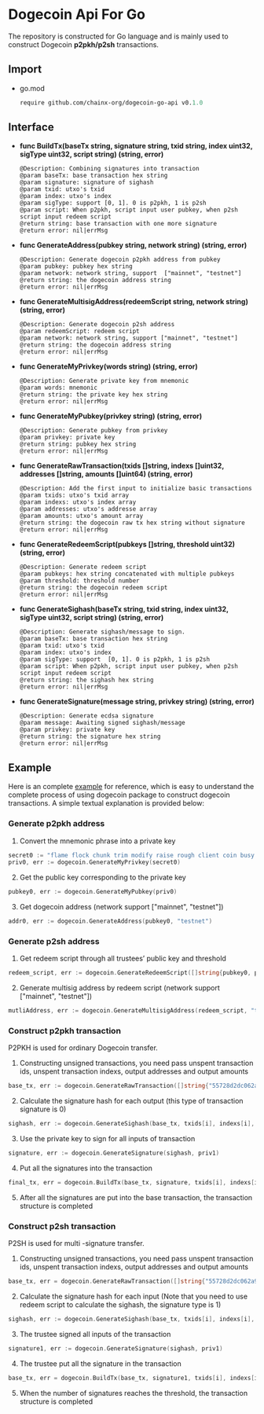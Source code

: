 # Dogecoin Api For Go

The repository is constructed for Go language and is mainly used to construct Dogecoin **p2pkh/p2sh** transactions.

## Import

- go.mod

  ~~~mod
  require github.com/chainx-org/dogecoin-go-api v0.1.0
  ~~~

## Interface

- **func BuildTx(baseTx string, signature string, txid string, index uint32, sigType uint32, script string) (string, error)**
  
  ```
  @Description: Combining signatures into transaction
  @param baseTx: base transaction hex string
  @param signature: signature of sighash
  @param txid: utxo's txid
  @param index: utxo's index
  @param sigType: support [0, 1]. 0 is p2pkh, 1 is p2sh
  @param script: When p2pkh, script input user pubkey, when p2sh script input redeem script
  @return string: base transaction with one more signature
  @return error: nil|errMsg
  ```

- **func GenerateAddress(pubkey string, network string) (string, error)**

  ~~~
  @Description: Generate dogecoin p2pkh address from pubkey
  @param pubkey: pubkey hex string
  @param network: network string, support  ["mainnet", "testnet"]
  @return string: the dogecoin address string
  @return error: nil|errMsg
  ~~~

- **func GenerateMultisigAddress(redeemScript string, network string) (string, error)**

  ~~~
  @Description: Generate dogecoin p2sh address
  @param redeemScript: redeem script
  @param network: network string, support ["mainnet", "testnet"]
  @return string: the dogecoin address string
  @return error: nil|errMsg
  ~~~

- **func GenerateMyPrivkey(words string) (string, error)**

  ~~~
  @Description: Generate private key from mnemonic
  @param words: mnemonic
  @return string: the private key hex string
  @return error: nil|errMsg
  ~~~

- **func GenerateMyPubkey(privkey string) (string, error)**

  ~~~
  @Description: Generate pubkey from privkey
  @param privkey: private key
  @return string: pubkey hex string
  @return error: nil|errMsg
  ~~~

- **func GenerateRawTransaction(txids []string, indexs []uint32, addresses []string, amounts []uint64) (string, error)**

  ~~~
  @Description: Add the first input to initialize basic transactions
  @param txids: utxo's txid array
  @param indexs: utxo's index array
  @param addresses: utxo's addresse array
  @param amounts: utxo's amount array
  @return string: the dogecoin raw tx hex string without signature
  @return error: nil|errMsg
  ~~~

- **func GenerateRedeemScript(pubkeys []string, threshold uint32) (string, error)**

  ~~~
  @Description: Generate redeem script
  @param pubkeys: hex string concatenated with multiple pubkeys
  @param threshold: threshold number
  @return string: the dogecoin redeem script
  @return error: nil|errMsg
  ~~~

- **func GenerateSighash(baseTx string, txid string, index uint32, sigType uint32, script string) (string, error)**

  ~~~
  @Description: Generate sighash/message to sign.
  @param baseTx: base transaction hex string
  @param txid: utxo's txid
  @param index: utxo's index
  @param sigType: support  [0, 1]. 0 is p2pkh, 1 is p2sh
  @param script: When p2pkh, script input user pubkey, when p2sh script input redeem script
  @return string: the sighash hex string
  @return error: nil|errMsg
  ~~~

- **func GenerateSignature(message string, privkey string) (string, error)**

  ~~~
  @Description: Generate ecdsa signature
  @param message: Awaiting signed sighash/message
  @param privkey: private key
  @return string: the signature hex string
  @return error: nil|errMsg
  ~~~

## Example

Here is an complete [example](https://github.com/chainx-org/dogecoin-go-api/blob/main/demo/dogecoinDemo.go#L9-L132) for reference, which is easy to understand the complete process of using dogecoin package to construct dogecoin transactions. A simple textual explanation is provided below:

### Generate p2pkh address

1. Convert the mnemonic phrase into a private key

```go
secret0 := "flame flock chunk trim modify raise rough client coin busy income smile"
priv0, err := dogecoin.GenerateMyPrivkey(secret0)
```

2. Get the public key corresponding to the private key

```go
pubkey0, err := dogecoin.GenerateMyPubkey(priv0)
```

3. Get dogecoin address (network support ["mainnet", "testnet"])

```go
addr0, err := dogecoin.GenerateAddress(pubkey0, "testnet")
```

### Generate p2sh address

1. Get redeem script through all trustees’ public key and threshold

```go
redeem_script, err := dogecoin.GenerateRedeemScript([]string{pubkey0, pubkey1, pubkey2}, 2)
```

2. Generate multisig address by redeem script  (network support ["mainnet", "testnet"])

```go
mutliAddress, err := dogecoin.GenerateMultisigAddress(redeem_script, "testnet")
```

### Construct p2pkh transaction

P2PKH is used for ordinary Dogecoin transfer.

1. Constructing unsigned transactions, you need pass unspent transaction ids, unspent transaction indexs, output addresses and output amounts

```go
base_tx, err := dogecoin.GenerateRawTransaction([]string{"55728d2dc062a9dfe21bae44e87665b270382c8357f14b2a1a4b2b9af92a894a"}, []uint32{0}, []string{addr0, op_return, addr1}, []uint64{100000, 0, 800000})
```

2. Calculate the signature hash for each output (this type of transaction signature is 0)

```go
sighash, err := dogecoin.GenerateSighash(base_tx, txids[i], indexs[i], 0, pubkey1)
```

3. Use the private key to sign for all inputs of transaction

```go
signature, err := dogecoin.GenerateSignature(sighash, priv1)
```

4. Put all the signatures into the transaction

```go
final_tx, err = dogecoin.BuildTx(base_tx, signature, txids[i], indexs[i], 0, pubkey1)
```

5. After all the signatures are put into the base transaction, the transaction structure is completed

### Construct p2sh transaction

P2SH is used for multi -signature transfer.

1. Constructing unsigned transactions, you need pass unspent transaction ids, unspent transaction indexs, output addresses and output amounts

```go
base_tx, err = dogecoin.GenerateRawTransaction([]string{"55728d2dc062a9dfe21bae44e87665b270382c8357f14b2a1a4b2b9af92a894a"}, []uint32{1}, []string{addr1, mutliAddress}, []uint64{1000000, 6000000})
```

2. Calculate the signature hash for each input (Note that you need to use redeem script to calculate the sighash, the signature type is 1)

```go
sighash, err := dogecoin.GenerateSighash(base_tx, txids[i], indexs[i], 1, redeem_script)
```

3. The trustee signed all inputs of the transaction

```go
signature1, err := dogecoin.GenerateSignature(sighash, priv1)
```

4. The trustee put all the signature in the transaction

```go
base_tx, err = dogecoin.BuildTx(base_tx, signature1, txids[i], indexs[i], 1, redeem_script)
```

5. When the number of signatures reaches the threshold, the transaction structure is completed

